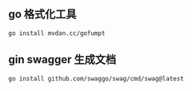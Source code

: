 

## go 格式化工具
```shell
go install mvdan.cc/gofumpt
```

##  gin swagger 生成文档
```shell
go install github.com/swaggo/swag/cmd/swag@latest
```